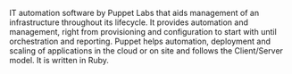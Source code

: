 
IT automation software by Puppet Labs that aids management of an infrastructure throughout its lifecycle. It provides automation and management, right from provisioning and configuration to start with until orchestration and reporting. Puppet helps automation, deployment and scaling of applications in the cloud or on site and follows the Client/Server model. It is written in Ruby.
